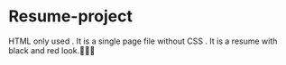 # Resume-project
HTML only used . It is a single page file without CSS . It is  a resume with black and red look.🎉🎉🤩
